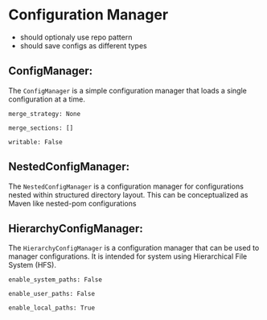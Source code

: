 # Configuration Manager

- should optionaly use repo pattern
- should save configs as different types

## ConfigManager:

The `ConfigManager` is a simple configuration manager that loads a single configuration at a time.

`merge_strategy: None`

`merge_sections: []`

`writable: False`

## NestedConfigManager:

The `NestedConfigManager` is a configuration manager for configurations nested within structured directory layout. This can be conceptualized as Maven like nested-pom configurations

## HierarchyConfigManager:

The `HierarchyConfigManager` is a configuration manager that can be used to manager configurations. It is intended for system using Hierarchical File System (HFS).

`enable_system_paths: False`

`enable_user_paths: False`

`enable_local_paths: True`
